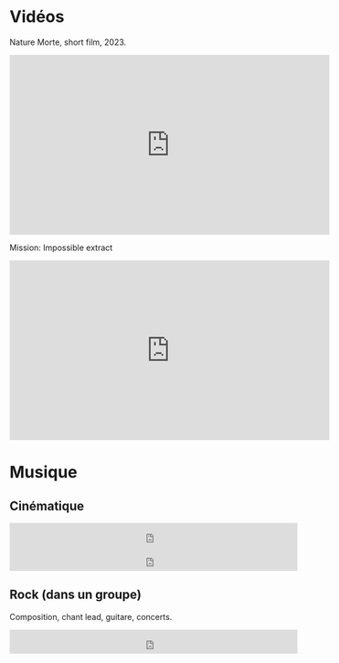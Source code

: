 Vidéos
===============

Nature Morte, short film, 2023.
<iframe width="560" height="315" src="https://www.youtube.com/embed/SuQhiPg3ZGM?si=L4fwppv21GYdYidH" title="YouTube video player" frameborder="0" allow="accelerometer; autoplay; clipboard-write; encrypted-media; gyroscope; picture-in-picture; web-share" allowfullscreen></iframe>

Mission: Impossible extract
<iframe width="560" height="315" src="https://www.youtube.com/embed/TrBZLZkrKeM?si=GON3qfJH_KawiF82" title="YouTube video player" frameborder="0" allow="accelerometer; autoplay; clipboard-write; encrypted-media; gyroscope; picture-in-picture; web-share" allowfullscreen></iframe>

Musique
===============

Cinématique
---------------

<iframe style="border: 0; width: 100%; height: 42px;" src="https://bandcamp.com/EmbeddedPlayer/track=3126806736/size=small/bgcol=ffffff/linkcol=0687f5/transparent=true/" seamless><a href="https://corentinguezenoc.bandcamp.com/track/tenaro">Tenaro by Corentin Guezenoc - Composer</a></iframe>

<iframe style="border: 0; width: 100%; height: 42px;" src="https://bandcamp.com/EmbeddedPlayer/track=469402474/size=small/bgcol=ffffff/linkcol=0687f5/transparent=true/" seamless><a href="https://corentinguezenoc.bandcamp.com/track/byzance">Byzance by Corentin Guezenoc - Composer</a></iframe>

Rock (dans un groupe)
---------------

Composition, chant lead, guitare, concerts.

<iframe style="border: 0; width: 100%; height: 42px;" src="https://bandcamp.com/EmbeddedPlayer/album=2648831662/size=small/bgcol=ffffff/linkcol=0687f5/track=3444146830/transparent=true/" seamless><a href="https://electricmistresstheband.bandcamp.com/album/mind-trip-ep">Mind Trip EP by Electric Mistress</a></iframe>
